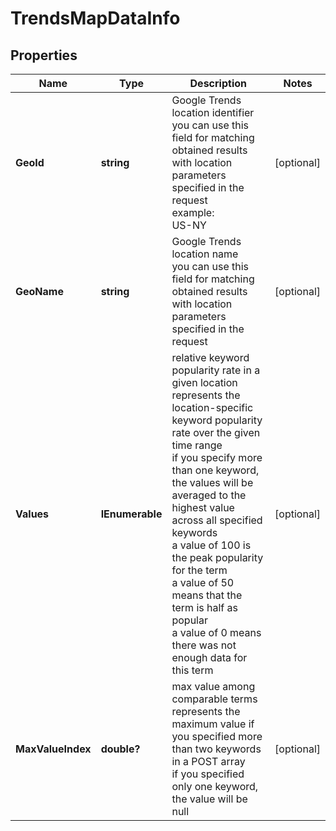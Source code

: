 # TrendsMapDataInfo


## Properties

| Name | Type | Description | Notes |
|------------ | ------------- | ------------- | -------------|
**GeoId** | **string** | Google Trends location identifier<br>you can use this field for matching obtained results with location parameters specified in the request<br>example:<br>US-NY |[optional]|
**GeoName** | **string** | Google Trends location name<br>you can use this field for matching obtained results with location parameters specified in the request |[optional]|
**Values** | **IEnumerable<string>** | relative keyword popularity rate in a given location<br>represents the location-specific keyword popularity rate over the given time range<br>if you specify more than one keyword, the values will be averaged to the highest value across all specified keywords<br>a value of 100 is the peak popularity for the term<br>a value of 50 means that the term is half as popular<br>a value of 0 means there was not enough data for this term |[optional]|
**MaxValueIndex** | **double?** | max value among comparable terms<br>represents the maximum value if you specified more than two keywords in a POST array<br>if you specified only one keyword, the value will be null |[optional]|